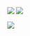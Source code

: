 [![](https://github-readme-stats.vercel.app/api?username=riversun&count_private=true&show_icons=true&&hide=prs,issues,contribs&line_height=40)](https://github.com/anuraghazra/github-readme-stats)
[![](https://github-readme-stats.vercel.app/api/top-langs/?username=riversun&layout=compact)](https://github.com/anuraghazra/github-readme-stats)

[![](https://readme-stats-4w9qrljkj-riversun1.vercel.app/api?username=riversun&count_private=true&show_icons=true&&hide=prs,issues,contribs&line_height=40)](https://github.com/anuraghazra/github-readme-stats)




<!--
**riversun/riversun** is a ✨ _special_ ✨ repository because its `README.md` (this file) appears on your GitHub profile.

Here are some ideas to get you started:

- 🔭 I’m currently working on ...
- 🌱 I’m currently learning ...
- 👯 I’m looking to collaborate on ...
- 🤔 I’m looking for help with ...
- 💬 Ask me about ...
- 📫 How to reach me: ...
- 😄 Pronouns: ...
- ⚡ Fun fact: ...
-->
